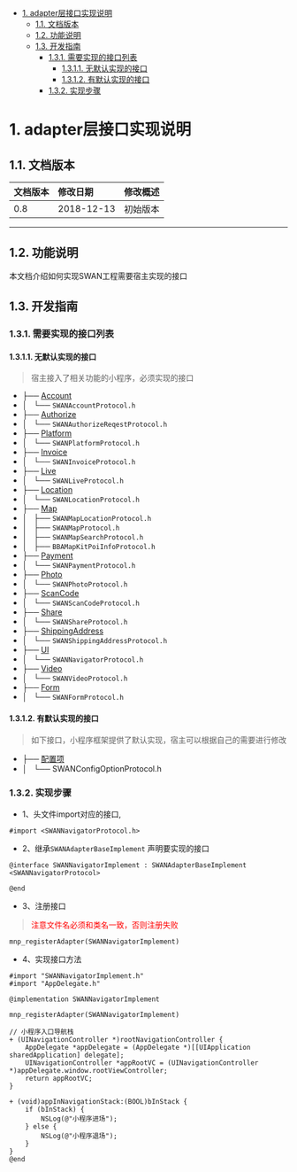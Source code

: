 <!-- TOC -->

- [1. adapter层接口实现说明](#1-adapter层接口实现说明)
    - [1.1. 文档版本](#11-文档版本)
    - [1.2. 功能说明](#12-功能说明)
    - [1.3. 开发指南](#13-开发指南)
        - [1.3.1. 需要实现的接口列表](#131-需要实现的接口列表)
            - [1.3.1.1. 无默认实现的接口](#1311-无默认实现的接口)
            - [1.3.1.2. 有默认实现的接口](#1312-有默认实现的接口)
        - [1.3.2. 实现步骤](#132-实现步骤)

<!-- /TOC -->
# 1. adapter层接口实现说明
## 1.1. 文档版本

|文档版本|修改日期|修改概述|
|:--|:--|:--|
|0.8|2018-12-13|初始版本|

--------------------------
## 1.2. 功能说明
本文档介绍如何实现SWAN工程需要宿主实现的接口

## 1.3. 开发指南
### 1.3.1. 需要实现的接口列表
#### 1.3.1.1. 无默认实现的接口
> 宿主接入了相关功能的小程序，必须实现的接口

* ├── [Account](登录.md)
* │   └── `SWANAccountProtocol.h`
* ├── [Authorize](授权.md)
* │   └── `SWANAuthorizeReqestProtocol.h`
* ├── [Platform](Platform.md)
* │   └── `SWANPlatformProtocol.h`
* ├── [Invoice](地址、发票.md)
* │   └── `SWANInvoiceProtocol.h`
* ├── [Live](直播.md)
* │   └── `SWANLiveProtocol.h`
* ├── [Location](定位.md)
* │   └── `SWANLocationProtocol.h`
* ├── [Map](地图.md)
* │   ├── `SWANMapLocationProtocol.h`
* │   ├── `SWANMapProtocol.h`
* │   ├── `SWANMapSearchProtocol.h`
* │   ├── `BBAMapKitPoiInfoProtocol.h`
* ├── [Payment](支付.md)
* │   └── `SWANPaymentProtocol.h`
* ├── [Photo](图片.md)
* │   └── `SWANPhotoProtocol.h`
* ├── [ScanCode](二维码扫描.md)
* │   └── `SWANScanCodeProtocol.h`
* ├── [Share](分享.md)
* │   └── `SWANShareProtocol.h`
* ├── [ShippingAddress](地址、发票.md)
* │   └── `SWANShippingAddressProtocol.h`
* ├── [UI](UI.md)
* │   └── `SWANNavigatorProtocol.h`
* ├── [Video](视频.md)
* │   └── `SWANVideoProtocol.h`
* ├── [Form](Form.md)
* │   └── `SWANFormProtocol.h`

#### 1.3.1.2. 有默认实现的接口
> 如下接口，小程序框架提供了默认实现，宿主可以根据自己的需要进行修改

* ├── [配置项](ConfigOption.md)
* │   └── SWANConfigOptionProtocol.h 

### 1.3.2. 实现步骤
* 1、头文件import对应的接口,

```
#import <SWANNavigatorProtocol.h>
```
* 2、继承`SWANAdapterBaseImplement` 声明要实现的接口

```
@interface SWANNavigatorImplement : SWANAdapterBaseImplement <SWANNavigatorProtocol>

@end
```
* 3、注册接口
> <font color='red'>注意文件名必须和类名一致，否则注册失败</font>

```
mnp_registerAdapter(SWANNavigatorImplement)

```

* 4、实现接口方法

```
#import "SWANNavigatorImplement.h"
#import "AppDelegate.h"

@implementation SWANNavigatorImplement

mnp_registerAdapter(SWANNavigatorImplement)

// 小程序入口导航栈
+ (UINavigationController *)rootNavigationController {
    AppDelegate *appDelegate = (AppDelegate *)[[UIApplication sharedApplication] delegate];
    UINavigationController *appRootVC = (UINavigationController *)appDelegate.window.rootViewController;
    return appRootVC;
}

+ (void)appInNavigationStack:(BOOL)bInStack {
    if (bInStack) {
        NSLog(@"小程序进场");
    } else {
        NSLog(@"小程序退场");
    }
}
@end
```



